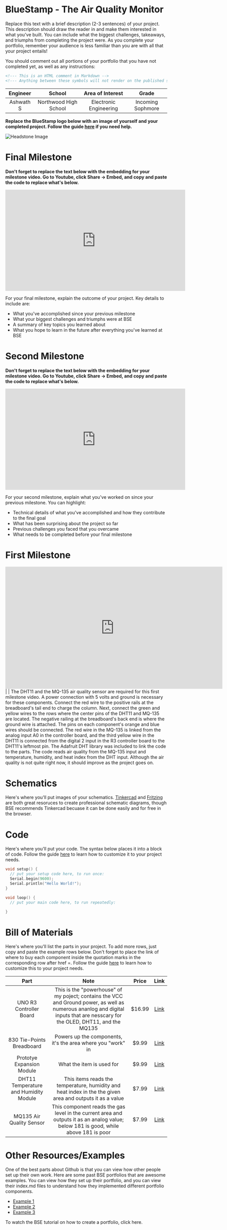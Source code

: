 # BlueStamp - The Air Quality Monitor
Replace this text with a brief description (2-3 sentences) of your project. This description should draw the reader in and make them interested in what you've built. You can include what the biggest challenges, takeaways, and triumphs from completing the project were. As you complete your portfolio, remember your audience is less familiar than you are with all that your project entails!

You should comment out all portions of your portfolio that you have not completed yet, as well as any instructions:
```HTML 
<!--- This is an HTML comment in Markdown -->
<!--- Anything between these symbols will not render on the published site -->
```

| **Engineer** | **School** | **Area of Interest** | **Grade** |
|:--:|:--:|:--:|:--:|
| Ashwath S | Northwood High School | Electronic Engineering | Incoming Sophmore

**Replace the BlueStamp logo below with an image of yourself and your completed project. Follow the guide [here](https://tomcam.github.io/least-github-pages/adding-images-github-pages-site.html) if you need help.**

![Headstone Image](logo.svg)
  
# Final Milestone

**Don't forget to replace the text below with the embedding for your milestone video. Go to Youtube, click Share -> Embed, and copy and paste the code to replace what's below.**

<iframe width="560" height="315" src="https://www.youtube.com/embed/F7M7imOVGug" title="YouTube video player" frameborder="0" allow="accelerometer; autoplay; clipboard-write; encrypted-media; gyroscope; picture-in-picture; web-share" allowfullscreen></iframe>

For your final milestone, explain the outcome of your project. Key details to include are:
- What you've accomplished since your previous milestone
- What your biggest challenges and triumphs were at BSE
- A summary of key topics you learned about
- What you hope to learn in the future after everything you've learned at BSE



# Second Milestone

**Don't forget to replace the text below with the embedding for your milestone video. Go to Youtube, click Share -> Embed, and copy and paste the code to replace what's below.**

<iframe width="560" height="315" src="https://www.youtube.com/embed/y3VAmNlER5Y" title="YouTube video player" frameborder="0" allow="accelerometer; autoplay; clipboard-write; encrypted-media; gyroscope; picture-in-picture; web-share" allowfullscreen></iframe>

For your second milestone, explain what you've worked on since your previous milestone. You can highlight:
- Technical details of what you've accomplished and how they contribute to the final goal
- What has been surprising about the project so far
- Previous challenges you faced that you overcame
- What needs to be completed before your final milestone 

# First Milestone


<iframe width="676" height="380" src="https://www.youtube.com/embed/NjfxezMAle8" title="Ashwath S. Milestone 1" frameborder="0" allow="accelerometer; autoplay; clipboard-write; encrypted-media; gyroscope; picture-in-picture; web-share" allowfullscreen></iframe>
|                                                                                                                                                             |
The DHT11 and the MQ-135 air quality sensor are required for this first milestone video. A power connection with 5 volts and ground is necessary for these components. Connect the red wire to the positive rails at the breadboard's tail end to charge the column. Next, connect the green and yellow wires to the rows where the center pins of the DHT11 and MQ-135 are located. The negative railing at the breadboard's back end is where the ground wire is attached. The pins on each component's orange and blue wires should be connected. The red wire in the MQ-135 is linked from the analog input A0 in the controller board, and the third yellow wire in the DHT11 is connected from the digital 2 input in the R3 controller board to the DHT11's leftmost pin. The Adafruit DHT library was included to link the code to the parts. The code reads air quality from the MQ-135 input and temperature, humidity, and heat index from the DHT input. Although the air quality is not quite right now, it should improve as the project goes on.

# Schematics 
Here's where you'll put images of your schematics. [Tinkercad](https://www.tinkercad.com/blog/official-guide-to-tinkercad-circuits) and [Fritzing](https://fritzing.org/learning/) are both great resoruces to create professional schematic diagrams, though BSE recommends Tinkercad becuase it can be done easily and for free in the browser. 

# Code
Here's where you'll put your code. The syntax below places it into a block of code. Follow the guide [here]([url](https://www.markdownguide.org/extended-syntax/)) to learn how to customize it to your project needs. 

```c++
void setup() {
  // put your setup code here, to run once:
  Serial.begin(9600);
  Serial.println("Hello World!");
}

void loop() {
  // put your main code here, to run repeatedly:

}
```

# Bill of Materials
Here's where you'll list the parts in your project. To add more rows, just copy and paste the example rows below.
Don't forget to place the link of where to buy each component inside the quotation marks in the corresponding row after href =. Follow the guide [here]([url](https://www.markdownguide.org/extended-syntax/)) to learn how to customize this to your project needs. 

| **Part** | **Note** | **Price** | **Link** |
|:--:|:--:|:--:|:--:|
| UNO R3 Controller Board | This is the "powerhouse" of my poject; contains the VCC and Ground power, as well as numerous ananlog and digital inputs that are nesscary for the OLED, DHT11, and the MQ135 | $16.99 | <a href="https://a.co/d/5OrLeQE/"> Link </a> |
| 830 Tie-Points Breadboard | Powers up the components, it's the area where you "work" in | $9.99 | <a href="https://a.co/d/5oY5jsG/"> Link </a> |
| Prototye Expansion Module | What the item is used for | $9.99 | <a href="https://a.co/d/0Te8LhG/"> Link </a> |
| DHT11 Temperature and Humidity Module| This items reads the temperature, humidity and heat index in the the given area and outputs it as a value | $7.99 | <a href="https://a.co/d/bO8Tz7F/"> Link </a> |
| MQ135 Air Quality Sensor | This component reads the gas level in the current area and outputs it as an analog value; below 181 is good, while above 181 is poor | $7.99 | <a href="https://a.co/d/14zhDB1/"> Link </a> |

# Other Resources/Examples
One of the best parts about Github is that you can view how other people set up their own work. Here are some past BSE portfolios that are awesome examples. You can view how they set up their portfolio, and you can view their index.md files to understand how they implemented different portfolio components.
- [Example 1](https://trashytuber.github.io/YimingJiaBlueStamp/)
- [Example 2](https://sviatil0.github.io/Sviatoslav_BSE/)
- [Example 3](https://arneshkumar.github.io/arneshbluestamp/)

To watch the BSE tutorial on how to create a portfolio, click here.
